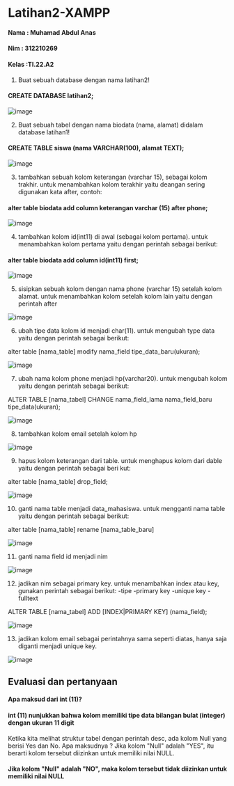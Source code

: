 # Latihan2-XAMPP

#### Nama  : Muhamad Abdul Anas
#### Nim   : 312210269
#### Kelas :TI.22.A2

1. Buat sebuah database dengan nama latihan2!
#### CREATE DATABASE latihan2;

![image](https://user-images.githubusercontent.com/115569493/230861992-247724e5-23fd-4fa2-a020-c501a602065e.png)

2. Buat sebuah tabel dengan nama biodata (nama, alamat) didalam database latihan1!
#### CREATE TABLE siswa (nama VARCHAR(100), alamat TEXT);

![image](https://user-images.githubusercontent.com/115569493/230862316-5606347f-6cf3-4a93-98e8-61f1a5204a1a.png)

3. tambahkan sebuah kolom keterangan (varchar 15), sebagai kolom trakhir.
untuk menambahkan kolom terakhir yaitu deangan sering digunakan kata after, contoh:

#### alter table biodata add column keterangan varchar (15) after phone;

![image](https://user-images.githubusercontent.com/115569493/230863415-86dece5c-cee0-476a-83fb-c636caf18751.png)

4. tambahkan kolom id(int11) di awal (sebagai kolom pertama).
untuk menambahkan kolom pertama yaitu dengan perintah sebagai berikut:

#### alter table biodata add column id(int11) first;

![image](https://user-images.githubusercontent.com/115569493/230863620-55ea3fd8-522c-40bf-a77b-863dea8cca28.png)

5. sisipkan sebuah kolom dengan nama phone (varchar 15) setelah kolom alamat.
untuk menambahkan kolom setelah kolom lain yaitu dengan perintah after

![image](https://user-images.githubusercontent.com/115569493/230864032-d1f9bffc-0571-42cb-8e1f-7fe7898ee59c.png)

6. ubah tipe data kolom id menjadi char(11).
untuk mengubah type data yaitu dengan perintah sebagai berikut:

alter table [nama_table] modify nama_field tipe_data_baru(ukuran);

![image](https://user-images.githubusercontent.com/115569493/230864174-2ad9a579-55de-4efb-b926-b0c83efae3e4.png)

7. ubah nama kolom phone menjadi hp(varchar20).
untuk mengubah kolom yaitu dengan perintah sebagai berikut:

ALTER TABLE [nama_tabel] CHANGE nama_field_lama nama_field_baru tipe_data(ukuran);

![image](https://user-images.githubusercontent.com/115569493/230864776-98d28e36-166f-413f-af6a-f8a095b89c83.png)

8. tambahkan kolom email setelah kolom hp

![image](https://user-images.githubusercontent.com/115569493/230864859-71491baf-98f8-4f76-809d-004f1ed506a7.png)

9. hapus kolom keterangan dari table.
untuk menghapus kolom dari dable yaitu dengan perintah sebagai beri
kut:

alter table [nama_table] drop_field;

![image](https://user-images.githubusercontent.com/115569493/230865094-c422a1d7-f88b-44e0-980d-6464e729ab29.png)

10. ganti nama table menjadi data_mahasiswa.
untuk mengganti nama table yaitu dengan perintah sebagai berikut:

alter table [nama_table] rename [nama_table_baru]

![image](https://user-images.githubusercontent.com/115569493/230865183-b1e89e7d-08d6-4c53-bf82-43facaafb0ea.png)

11. ganti nama field id menjadi nim

![image](https://user-images.githubusercontent.com/115569493/230865302-ea362cbb-6e5f-4bee-8dbe-7cd6d871b393.png)

12. jadikan nim sebagai primary key.
untuk menambahkan index atau key, gunakan perintah sebagai berikut: -tipe -primary key -unique key -fulltext

ALTER TABLE [nama_tabel] ADD [INDEX|PRIMARY KEY] (nama_field);

![image](https://user-images.githubusercontent.com/115569493/230865530-632ea5f2-892c-4b23-83d6-329592bb4dd3.png)

13. jadikan kolom email sebagai
perintahnya sama seperti diatas, hanya saja diganti menjadi unique key.

![image](https://user-images.githubusercontent.com/115569493/230865840-de7717b9-87ef-4b32-8fb8-58b2dcf7f20e.png)

## Evaluasi dan pertanyaan
#### Apa maksud dari int (11)?
#### int (11) nunjukkan bahwa kolom memiliki tipe data bilangan bulat (integer) dengan ukuran 11 digit 
Ketika kita melihat struktur tabel dengan perintah desc, ada kolom Null yang berisi Yes dan No. Apa maksudnya ?
Jika kolom "Null" adalah "YES", itu berarti kolom tersebut diizinkan untuk memiliki nilai NULL.

#### Jika kolom "Null" adalah "NO", maka kolom tersebut tidak diizinkan untuk memiliki nilai NULL





